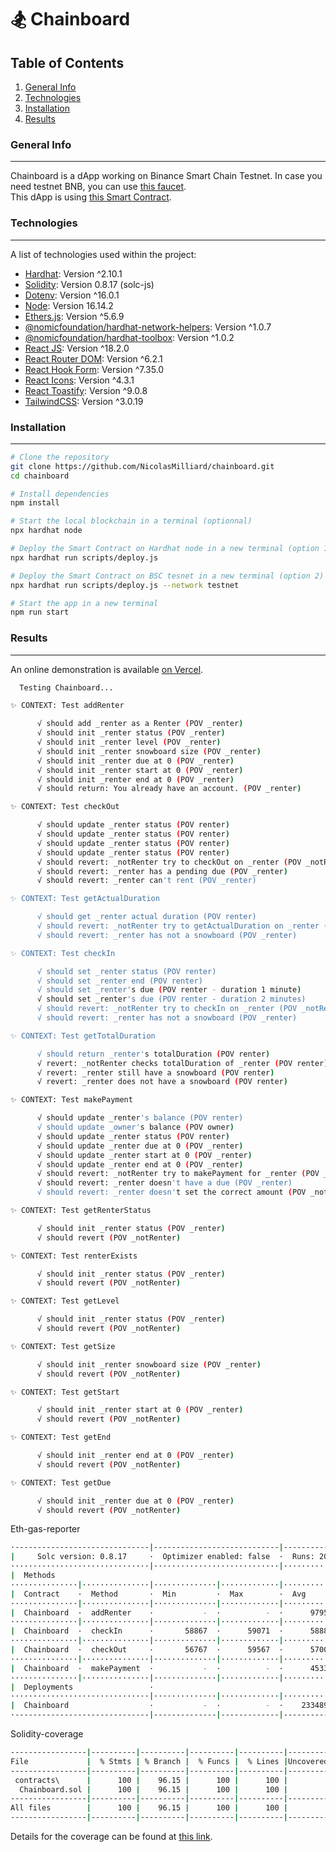 # 🏂 Chainboard

## Table of Contents

1. [General Info](#general-info)
2. [Technologies](#technologies)
3. [Installation](#installation)
4. [Results](#results)

<a name="general-info"></a>

### General Info

---

Chainboard is a dApp working on Binance Smart Chain Testnet. In case you need testnet BNB, you can use
[this faucet](https://testnet.bnbchain.org/faucet-smart).\
This dApp is using [this Smart Contract](https://github.com/NicolasMilliard/chainboard/blob/main/contracts/Chainboard.sol).

<a name="technologies"></a>

### Technologies

---

A list of technologies used within the project:

- [Hardhat](https://hardhat.org/): Version ^2.10.1
- [Solidity](https://github.com/ethereum/solc-js): Version 0.8.17 (solc-js)
- [Dotenv](https://github.com/motdotla/dotenv): Version ^16.0.1
- [Node](https://nodejs.org/en/): Version 16.14.2
- [Ethers.js](https://docs.ethers.org/ethers.js/v3.0/html/): Version ^5.6.9
- [@nomicfoundation/hardhat-network-helpers](https://github.com/NomicFoundation/hardhat): Version ^1.0.7
- [@nomicfoundation/hardhat-toolbox](https://github.com/NomicFoundation/hardhat): Version ^1.0.2
- [React JS](https://fr.reactjs.org/): Version ^18.2.0
- [React Router DOM](https://github.com/remix-run/react-router/tree/main/packages/react-router-dom): Version ^6.2.1
- [React Hook Form](https://github.com/react-hook-form/react-hook-form): Version ^7.35.0
- [React Icons](https://react-icons.github.io/react-icons/): Version ^4.3.1
- [React Toastify](https://github.com/fkhadra/react-toastify): Version ^9.0.8
- [TailwindCSS](https://tailwindcss.com/): Version ^3.0.19

<a name="installation"></a>

### Installation

---

```sh
# Clone the repository
git clone https://github.com/NicolasMilliard/chainboard.git
cd chainboard

# Install dependencies
npm install

# Start the local blockchain in a terminal (optionnal)
npx hardhat node

# Deploy the Smart Contract on Hardhat node in a new terminal (option 1)
npx hardhat run scripts/deploy.js

# Deploy the Smart Contract on BSC tesnet in a new terminal (option 2)
npx hardhat run scripts/deploy.js --network testnet

# Start the app in a new terminal
npm run start
```

<a name="results"></a>

### Results

---

An online demonstration is available [on Vercel](https://chainboard.vercel.app/).

```sh
  Testing Chainboard...

✨ CONTEXT: Test addRenter

      √ should add _renter as a Renter (POV _renter)
      √ should init _renter status (POV _renter)
      √ should init _renter level (POV _renter)
      √ should init _renter snowboard size (POV _renter)
      √ should init _renter due at 0 (POV _renter)
      √ should init _renter start at 0 (POV _renter)
      √ should init _renter end at 0 (POV _renter)
      √ should return: You already have an account. (POV _renter)

✨ CONTEXT: Test checkOut

      √ should update _renter status (POV renter)
      √ should update _renter status (POV renter)
      √ should update _renter status (POV renter)
      √ should update _renter status (POV renter)
      √ should revert: _notRenter try to checkOut on _renter (POV _notRenter)
      √ should revert: _renter has a pending due (POV _renter)
      √ should revert: _renter can't rent (POV _renter)

✨ CONTEXT: Test getActualDuration

      √ should get _renter actual duration (POV renter)
      √ should revert: _notRenter try to getActualDuration on _renter (POV _notRenter)
      √ should revert: _renter has not a snowboard (POV _renter)

✨ CONTEXT: Test checkIn

      √ should set _renter status (POV renter)
      √ should set _renter end (POV renter)
      √ should set _renter's due (POV renter - duration 1 minute)
      √ should set _renter's due (POV renter - duration 2 minutes)
      √ should revert: _notRenter try to checkIn on _renter (POV _notRenter)
      √ should revert: _renter has not a snowboard (POV _renter)

✨ CONTEXT: Test getTotalDuration

      √ should return _renter's totalDuration (POV renter)
      √ revert: _notRenter checks totalDuration of _renter (POV renter)
      √ revert: _renter still have a snowboard (POV renter)
      √ revert: _renter does not have a snowboard (POV renter)

✨ CONTEXT: Test makePayment

      √ should update _renter's balance (POV renter)
      √ should update _owner's balance (POV owner)
      √ should update _renter status (POV renter)
      √ should update _renter due at 0 (POV _renter)
      √ should update _renter start at 0 (POV _renter)
      √ should update _renter end at 0 (POV _renter)
      √ should revert: _notRenter try to makePayment for _renter (POV _notRenter)
      √ should revert: _renter doesn't have a due (POV _renter)
      √ should revert: _renter doesn't set the correct amount (POV _notRenter)

✨ CONTEXT: Test getRenterStatus

      √ should init _renter status (POV _renter)
      √ should revert (POV _notRenter)

✨ CONTEXT: Test renterExists

      √ should init _renter status (POV _renter)
      √ should revert (POV _notRenter)

✨ CONTEXT: Test getLevel

      √ should init _renter status (POV _renter)
      √ should revert (POV _notRenter)

✨ CONTEXT: Test getSize

      √ should init _renter snowboard size (POV _renter)
      √ should revert (POV _notRenter)

✨ CONTEXT: Test getStart

      √ should init _renter start at 0 (POV _renter)
      √ should revert (POV _notRenter)

✨ CONTEXT: Test getEnd

      √ should init _renter end at 0 (POV _renter)
      √ should revert (POV _notRenter)

✨ CONTEXT: Test getDue

      √ should init _renter due at 0 (POV _renter)
      √ should revert (POV _notRenter)
```

Eth-gas-reporter

```sh
·------------------------------|----------------------------|-------------|-----------------------------·
|     Solc version: 0.8.17     ·  Optimizer enabled: false  ·  Runs: 200  ·  Block limit: 30000000 gas  │
·······························|····························|·············|······························
|  Methods                                                                                              │
···············|···············|··············|·············|·············|···············|··············
|  Contract    ·  Method       ·  Min         ·  Max        ·  Avg        ·  # calls      ·  usd (avg)  │
···············|···············|··············|·············|·············|···············|··············
|  Chainboard  ·  addRenter    ·           -  ·          -  ·      97953  ·           51  ·          -  │
···············|···············|··············|·············|·············|···············|··············
|  Chainboard  ·  checkIn      ·       58867  ·      59071  ·      58882  ·           14  ·          -  │
···············|···············|··············|·············|·············|···············|··············
|  Chainboard  ·  checkOut     ·       56767  ·      59567  ·      57009  ·           23  ·          -  │
···············|···············|··············|·············|·············|···············|··············
|  Chainboard  ·  makePayment  ·           -  ·          -  ·      45339  ·            6  ·          -  │
···············|···············|··············|·············|·············|···············|··············
|  Deployments                 ·                                          ·  % of limit   ·             │
·······························|··············|·············|·············|···············|··············
|  Chainboard                  ·           -  ·          -  ·    2334890  ·        7.8 %  ·          -  │
·------------------------------|--------------|-------------|-------------|---------------|-------------·
```

Solidity-coverage

```sh
-----------------|----------|----------|----------|----------|----------------|
File             |  % Stmts | % Branch |  % Funcs |  % Lines |Uncovered Lines |
-----------------|----------|----------|----------|----------|----------------|
 contracts\      |      100 |    96.15 |      100 |      100 |                |
  Chainboard.sol |      100 |    96.15 |      100 |      100 |                |
-----------------|----------|----------|----------|----------|----------------|
All files        |      100 |    96.15 |      100 |      100 |                |
-----------------|----------|----------|----------|----------|----------------|
```

Details for the coverage can be found at
[this link](https://htmlpreview.github.io/?https://github.com/NicolasMilliard/chainboard/blob/main/coverage/index.html).
